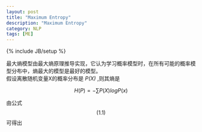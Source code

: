 ```yaml
---
layout: post
title: "Maximum Entropy"
description: "Maximum Entropy"
category: NLP
tags: [ME]
---
```

{% include JB/setup %}

最大熵模型由最大熵原理推导实现，它认为学习概率模型时，在所有可能的概率模型分布中，熵最大的模型是最好的模型。  
假设离散随机变量X的概率分布是 _P(X)_ ,则其熵是  

 $$H(P)=-\sum{P(X)logP(x)} \tag{1.1}$$

 由公式$$(1.1)$$可得出